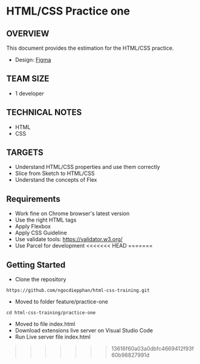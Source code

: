 # HTML/CSS Practice one
## OVERVIEW
This document provides the estimation for the HTML/CSS practice.
* Design: [Figma](https://www.figma.com/file/ydt7Z8F61dNcQi7cKcZTgx/School-Genic---simple-website%C2%A0template%C2%A0download-html-with%C2%A0css-for-school-(Community)?node-id=2690%3A6927&mode=dev)
## TEAM SIZE
  * 1 developer
## TECHNICAL NOTES
  * HTML
  * CSS
## TARGETS
  * Understand HTML/CSS properties and use them correctly
  * Slice from Sketch to HTML/CSS
  * Understand the concepts of Flex
## Requirements
* Work fine on Chrome browser's latest version
* Use the right HTML tags
* Apply Flexbox
* Apply CSS Guideline
* Use validate tools: https://validator.w3.org/
* Use Parcel for development
<<<<<<< HEAD
=======
## Getting Started
 * Clone the repository
```
https://github.com/ngocdiepphan/html-css-training.git
```
 * Moved to folder feature/practice-one
```
cd html-css-training/practice-one
```
 * Moved to file index.html
 * Download extensions live server on Visual Studio Code
 * Run Live server file index.html
    
>>>>>>> 13616f60a03a0dbfc4669412f93f60b98827991d
